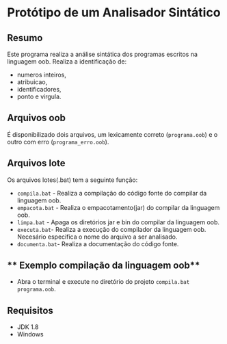 # Protótipo de um Analisador Sintático

## **Resumo**
Este programa realiza a análise sintática dos programas escritos na linguagem oob. 
Realiza a identificação de:
 - numeros inteiros,
 - atribuicao,
 - identificadores,
 - ponto e virgula.

## **Arquivos oob**
É disponibilizado dois arquivos, um lexicamente correto (`programa.oob`) e o outro com erro (`programa_erro.oob`).

## **Arquivos lote**
Os arquivos lotes(.bat) tem a seguinte função:
- `compila.bat` - Realiza a compilação do código fonte do compilar da linguagem oob.
- `empacota.bat` - Realiza o empacotamento(jar) do compilar da linguagem oob.
- `limpa.bat` - Apaga os diretórios jar e bin do compilar da linguagem oob.
- `executa.bat`- Realiza a execução do compilador da linguagem oob. Necesário especifica o nome do arquivo a ser analisado.
- `documenta.bat`- Realiza a documentação do código fonte.

## ** Exemplo compilação da linguagem oob**
- Abra o terminal e execute no diretório do projeto `compila.bat programa.oob`.

## **Requisitos** 
- JDK 1.8 
- Windows